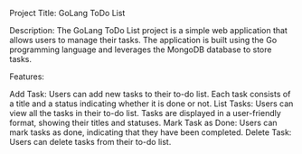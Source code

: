 Project Title: GoLang ToDo List

Description:
The GoLang ToDo List project is a simple web application that allows users to manage their tasks. The application is built using the Go programming language and leverages the MongoDB database to store tasks.

Features:

Add Task: Users can add new tasks to their to-do list. Each task consists of a title and a status indicating whether it is done or not.
List Tasks: Users can view all the tasks in their to-do list. Tasks are displayed in a user-friendly format, showing their titles and statuses.
Mark Task as Done: Users can mark tasks as done, indicating that they have been completed.
Delete Task: Users can delete tasks from their to-do list.
